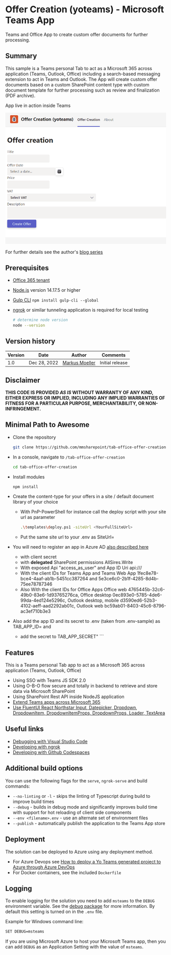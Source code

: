 # Offer Creation (yoteams) - Microsoft Teams App

Teams and Office App to create custom offer documents for further processing.

## Summary

This sample is a Teams personal Tab to act as a Microsoft 365 across application (Teams, Outlook, Office) including a search-based messaging extension to act in Teams and Outlook. The App will create custom offer documents based on a custom SharePoint content type with custom document template for further processing such as review and finalization (PDF archive).

App live in action inside Teams

![App live in action inside Teams](assets/15OfferCreationDemo_yoteams.gif)

For further details see the author's [blog series](https://mmsharepoint.wordpress.com/2022/12/28/a-sharepoint-document-generator-as-microsoft-365-app-i-yoteams/)

## Prerequisites

* [Office 365 tenant](https://dev.office.com/sharepoint/docs/spfx/set-up-your-development-environment)
* [Node.js](https://nodejs.org) version 14.17.5 or higher
* [Gulp CLI](https://github.com/gulpjs/gulp-cli) `npm install gulp-cli --global`
* [ngrok](https://ngrok.com) or similar tunneling application is required for local testing

    ```bash
    # determine node version
    node --version
    ```

## Version history

Version|Date|Author|Comments
-------|----|----|--------
1.0|Dec 28, 2022|[Markus Moeller](https://twitter.com/moeller2_0)|Initial release

## Disclaimer

**THIS CODE IS PROVIDED *AS IS* WITHOUT WARRANTY OF ANY KIND, EITHER EXPRESS OR IMPLIED, INCLUDING ANY IMPLIED WARRANTIES OF FITNESS FOR A PARTICULAR PURPOSE, MERCHANTABILITY, OR NON-INFRINGEMENT.**

## Minimal Path to Awesome
- Clone the repository
    ```bash
    git clone https://github.com/mmsharepoint/tab-office-offer-creation.git
    ```

- In a console, navigate to `/tab-office-offer-creation`

    ```bash
    cd tab-office-offer-creation
    ```

- Install modules

    ```bash
    npm install
    ```
- Create the content-type for your offers in a site / default document library of your choice
    - With PnP-PowerShell for instance call the deploy script with your site url as parameter
        ```bash
        .\templates\deploy.ps1 -siteUrl <YourFullSiteUrl>
    
    - Put the same site url to your .env as SiteUrl=
- You will need to register an app in Azure AD [also described here](https://mmsharepoint.wordpress.com/2021/09/07/meeting-apps-in-microsoft-teams-1-pre-meeting/#appreg)
  - with client secret
  - with **delegated** SharePoint permissions AllSires.Write 
  - With exposed Api "access_as_user" and App ID Uri api://<NGrok-Url>/<App ID>
  - With the client IDs for Teams App and Teams Web App 1fec8e78-bce4-4aaf-ab1b-5451cc387264 and 5e3ce6c0-2b1f-4285-8d4b-75ee78787346
  - Also With the client IDs for Office Apps Office web	4765445b-32c6-49b0-83e6-1d93765276ca, Office desktop 0ec893e0-5785-4de6-99da-4ed124e5296c,
Outlook desktop, mobile	d3590ed6-52b3-4102-aeff-aad2292ab01c, Outlook web bc59ab01-8403-45c6-8796-ac3ef710b3e3
- Also add the app ID and its secret to .env (taken from .env-sample) as TAB_APP_ID= and 
    - add the secret to TAB_APP_SECRET"    ```

## Features

This is a Teams personal Tab app to act as a Microsoft 365 across application (Teams, Outlook, Office)
* Using SSO with Teams JS SDK 2.0
* Using O-B-O flow secure and totally in backend to retrieve and store data via Microsoft SharePoint
* Using SharePoint Rest API inside NodeJS application
* [Extend Teams apps across Microsoft 365](https://docs.microsoft.com/en-us/microsoftteams/platform/m365-apps/overview?WT.mc_id=M365-MVP-5004617)
* [Use FluentUI React Northstar Input, Datepicker, Dropdown, DropdownItem, DropdownItemProps, DropdownProps, Loader, TextArea](https://fluentsite.z22.web.core.windows.net/)


## Useful links

* [Debugging with Visual Studio Code](https://github.com/pnp/generator-teams/blob/master/docs/docs/user-guide/vscode.md)
* [Developing with ngrok](https://github.com/pnp/generator-teams/blob/master/docs/docs/concepts/ngrok.md)
* [Developing with Github Codespaces](https://github.com/pnp/generator-teams/blob/master/docs/docs/user-guide/codespaces.md)

## Additional build options

You can use the following flags for the `serve`, `ngrok-serve` and build commands:

* `--no-linting` or `-l` - skips the linting of Typescript during build to improve build times
* `--debug` - builds in debug mode and significantly improves build time with support for hot reloading of client side components
* `--env <filename>.env` - use an alternate set of environment files
* `--publish` - automatically publish the application to the Teams App store

## Deployment

The solution can be deployed to Azure using any deployment method.

* For Azure Devops see [How to deploy a Yo Teams generated project to Azure through Azure DevOps](https://www.wictorwilen.se/blog/deploying-yo-teams-and-node-apps/)
* For Docker containers, see the included `Dockerfile`

## Logging

To enable logging for the solution you need to add `msteams` to the `DEBUG` environment variable. See the [debug package](https://www.npmjs.com/package/debug) for more information. By default this setting is turned on in the `.env` file.

Example for Windows command line:

``` bash
SET DEBUG=msteams
```

If you are using Microsoft Azure to host your Microsoft Teams app, then you can add `DEBUG` as an Application Setting with the value of `msteams`.
